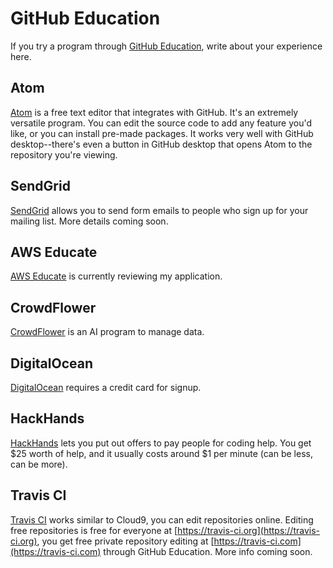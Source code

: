 # GitHub Education

If you try a program through [GitHub Education](https://education.github.com), write about your experience here.


## Atom

[Atom](https://atom.io) is a free text editor that integrates with GitHub. It's an extremely versatile program. You can edit the source code to add any feature you'd like, or you can install pre-made packages. It works very well with GitHub desktop--there's even a button in GitHub desktop that opens Atom to the repository you're viewing.

## SendGrid

[SendGrid](https://sendgrid.com/) allows you to send form emails to people who sign up for your mailing list. More details coming soon.

## AWS Educate

[AWS Educate](https://www.awseducate.com/) is currently reviewing my application.

## CrowdFlower

[CrowdFlower](https://www.crowdflower.com/) is an AI program to manage data.

## DigitalOcean

[DigitalOcean](https://www.digitalocean.com/) requires a credit card for signup.

## HackHands

[HackHands](https://hackhands.com/) lets you put out offers to pay people for coding help. You get $25 worth of help, and it usually costs around $1 per minute (can be less, can be more).

## Travis CI

[Travis CI](https://travis-ci.com) works similar to Cloud9, you can edit repositories online. Editing free repositories is free for everyone at [https://travis-ci.org](https://travis-ci.org), you get free private repository editing at [https://travis-ci.com](https://travis-ci.com) through GitHub Education. More info coming soon.

